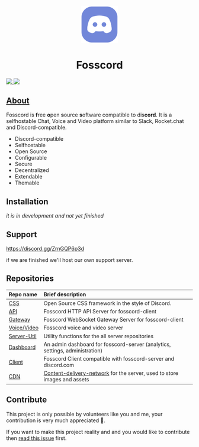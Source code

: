 <p align="center">
  <img width="100"  src="/assets/logo_big_transparent.png" />
</p>
<h1 align="center">Fosscord</h1>

<p>
  <a href="https://discord.gg/ZrnGQP6p3d">
    <img src="https://img.shields.io/discord/806142446094385153?color=7489d5&logo=discord&logoColor=ffffff" />
  </a>
  <img src="https://img.shields.io/static/v1?label=Status&message=Development&color=blue">
</p>

## [About](https://github.com/fosscord/fosscord/wiki)
Fosscord is **f**ree **o**pen **s**ource **s**oftware compatible to dis**cord**. It is a selfhostable Chat, Voice and Video platform similar to Slack, Rocket.chat and Discord-compatible.

- Discord-compatible
- Selfhostable
- Open Source
- Configurable
- Secure
- Decentralized
- Extendable
- Themable

## Installation
_it is in development and not yet finished_

## Support
https://discord.gg/ZrnGQP6p3d

if we are finished we'll host our own support server.


## Repositories

| Repo name                                                                   | Brief description                                                                                                                  |
| :-------------------------------------------------------------------------- | :--------------------------------------------------------------------------------------------------------------------------------- |
| [CSS](https://github.com/fosscord/fosscord-css)                   | Open Source CSS framework in the style of Discord.                                                                                  |
| [API](https://github.com/fosscord/fosscord-API)             | Fosscord HTTP API Server for fosscord-client                                                                                                  |
| [Gateway](https://github.com/fosscord/fosscord-gateway)             | Fosscord WebSocket Gateway Server for fosscord-client                                                                                                  |
| [Voice/Video](https://github.com/fosscord/fosscord-voice) | Fosscord voice and video server
| [Server-Util](https://github.com/fosscord/fosscord-server-util) | Utility functions for the all server repositories
| [Dashboard](https://github.com/fosscord/fosscord-dashboard)       | An admin dashboard for fosscord-server (analytics, settings, administration)                                                                                              |
| [Client](https://github.com/fosscord/fosscord-client)             | Fosscord Client compatible with fosscord-server and discord.com                                                                                                  |
| [CDN](https://github.com/fosscord/fosscord-cdn)                   | [Content-delivery-network](https://www.cloudflare.com/learning/cdn/what-is-a-cdn/) for the server, used to store images and assets |


## Contribute
This project is only possible by volunteers like you and me, your contribution is very much appreciated 🥺.

If you want to make this project reality and and you would like to contribute then [read this issue](https://github.com/fosscord/fosscord/issues/10) first.
